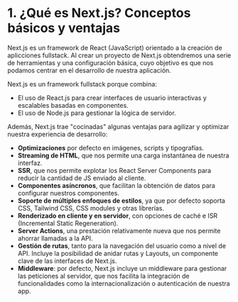# 1. ¿Qué es Next.js? Conceptos básicos y ventajas

Next.js es un framework de React (JavaScript) orientado a la creación de aplicciones fullstack. Al crear un proyecto de Next.js obtendremos una serie de herramientas y una configuración básica, cuyo objetivo es que nos podamos centrar en el desarrollo de nuestra aplicación.

Next.js es un framework fullstack porque combina:

- El uso de React.js para crear interfaces de usuario interactivas y escalables basadas en componentes.
- El uso de Node.js para gestionar la lógica de servidor.

Además, Next.js trae "cocinadas" algunas ventajas para agilizar y optimizar nuestra experiencia de desarrollo:

- **Optimizaciones** por defecto en imágenes, scripts y tipografías.
- **Streaming de HTML**, que nos permite una carga instantánea de nuestra interfaz.
- **SSR**, que nos permite explotar los React Server Components para reducir la cantidad de JS enviado al cliente.
- **Componentes asíncronos**, que facilitan la obtención de datos para configurar nuestros componentes.
- **Soporte de múltiples enfoques de estilos**, ya que por defecto soporta CSS, Tailwind CSS, CSS modules y otras librerías.
- **Renderizado en cliente y en servidor**, con opciones de caché e ISR (Incremental Static Regeneration).
- **Server Actions**, una prestación relativamente nueva que nos permite ahorrar llamadas a la API.
- **Gestión de rutas**, tanto para la navegación del usuario como a nivel de API. Incluye la posibilidad de anidar rutas y Layouts, un componente clave de las interfaces de Next.js.
- **Middleware**: por defecto, Next.js incluye un middleware para gestionar las peticiones al servidor, que nos facilita la integración de funcionalidades como la internacionalización o autenticación de nuestra app.
